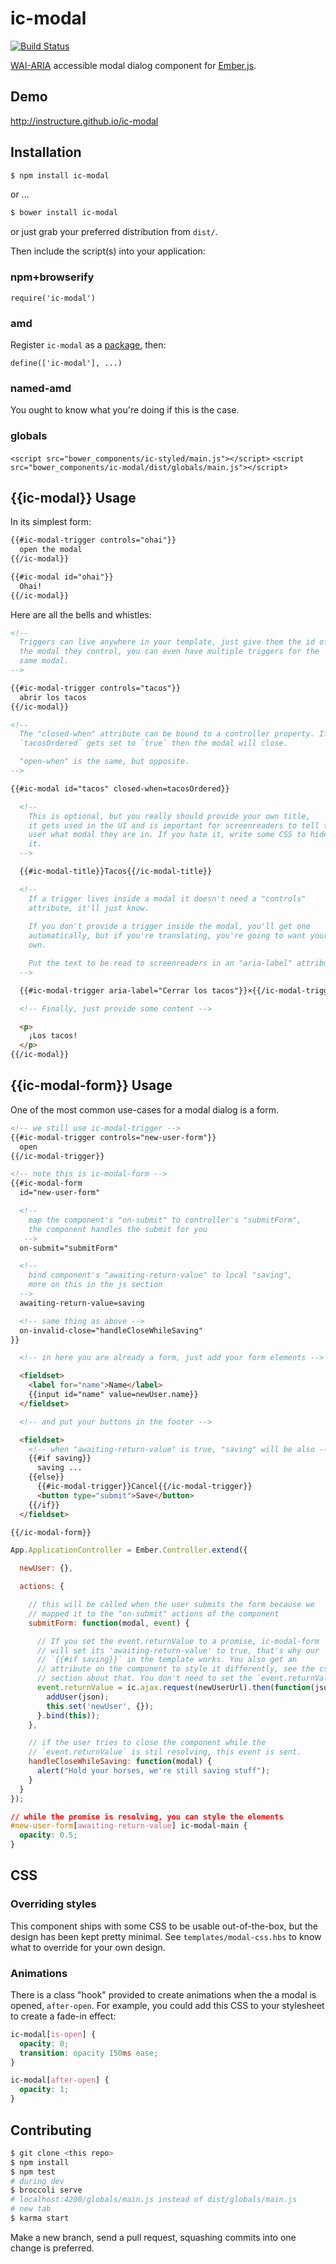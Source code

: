 ic-modal
========

[![Build Status](https://travis-ci.org/instructure/ic-modal.png?branch=master)](https://travis-ci.org/instructure/ic-modal)

[WAI-ARIA][wai-aria] accessible modal dialog component for [Ember.js][ember].

Demo
----

http://instructure.github.io/ic-modal

Installation
------------

```sh
$ npm install ic-modal
```

or ...

```sh
$ bower install ic-modal
```

or just grab your preferred distribution from `dist/`.

Then include the script(s) into your application:

### npm+browserify

`require('ic-modal')`

### amd

Register `ic-modal` as a [package][rjspackage], then:

`define(['ic-modal'], ...)`

### named-amd

You ought to know what you're doing if this is the case.

### globals

`<script src="bower_components/ic-styled/main.js"></script>`
`<script src="bower_components/ic-modal/dist/globals/main.js"></script>`

{{ic-modal}} Usage
------------------

In its simplest form:

```html
{{#ic-modal-trigger controls="ohai"}}
  open the modal
{{/ic-modal}}

{{#ic-modal id="ohai"}}
  Ohai!
{{/ic-modal}}
```

Here are all the bells and whistles:

```html
<!--
  Triggers can live anywhere in your template, just give them the id of
  the modal they control, you can even have multiple triggers for the
  same modal.
-->

{{#ic-modal-trigger controls="tacos"}}
  abrir los tacos
{{/ic-modal}}

<!--
  The "closed-when" attribute can be bound to a controller property. If
  `tacosOrdered` gets set to `true` then the modal will close.

  "open-when" is the same, but opposite.
-->

{{#ic-modal id="tacos" closed-when=tacosOrdered}}

  <!-- 
    This is optional, but you really should provide your own title,
    it gets used in the UI and is important for screenreaders to tell the
    user what modal they are in. If you hate it, write some CSS to hide
    it.
  -->

  {{#ic-modal-title}}Tacos{{/ic-modal-title}}

  <!--
    If a trigger lives inside a modal it doesn't need a "controls"
    attribute, it'll just know.
    
    If you don't provide a trigger inside the modal, you'll get one
    automatically, but if you're translating, you're going to want your
    own.

    Put the text to be read to screenreaders in an "aria-label" attribute
  -->

  {{#ic-modal-trigger aria-label="Cerrar los tacos"}}×{{/ic-modal-trigger}}

  <!-- Finally, just provide some content -->

  <p>
    ¡Los tacos!
  </p>
{{/ic-modal}}
```

{{ic-modal-form}} Usage
-----------------------

One of the most common use-cases for a modal dialog is a form.

```html
<!-- we still use ic-modal-trigger -->
{{#ic-modal-trigger controls="new-user-form"}}
  open
{{/ic-modal-trigger}}

<!-- note this is ic-modal-form -->
{{#ic-modal-form
  id="new-user-form"

  <!--
    map the component's "on-submit" to controller's "submitForm",
    the component handles the submit for you
   -->
  on-submit="submitForm"

  <!--
    bind component's "awaiting-return-value" to local "saving",
    more on this in the js section
  -->
  awaiting-return-value=saving

  <!-- same thing as above -->
  on-invalid-close="handleCloseWhileSaving"
}}

  <!-- in here you are already a form, just add your form elements -->

  <fieldset>
    <label for="name">Name</label>
    {{input id="name" value=newUser.name}}
  </fieldset>

  <!-- and put your buttons in the footer -->

  <fieldset>
    <!-- when "awaiting-return-value" is true, "saving" will be also -->
    {{#if saving}}
      saving ...
    {{else}}
      {{#ic-modal-trigger}}Cancel{{/ic-modal-trigger}}
      <button type="submit">Save</button>
    {{/if}}
  </fieldset>

{{/ic-modal-form}}
```

```js
App.ApplicationController = Ember.Controller.extend({

  newUser: {},

  actions: {

    // this will be called when the user submits the form because we
    // mapped it to the "on-submit" actions of the component
    submitForm: function(modal, event) {

      // If you set the event.returnValue to a promise, ic-modal-form
      // will set its 'awaiting-return-value' to true, that's why our
      // `{{#if saving}}` in the template works. You also get an
      // attribute on the component to style it differently, see the css
      // section about that. You don't need to set the `event.returnValue`.
      event.returnValue = ic.ajax.request(newUserUrl).then(function(json) {
        addUser(json);
        this.set('newUser', {});
      }.bind(this));
    },

    // if the user tries to close the component while the
    // `event.returnValue` is stil resolving, this event is sent.
    handleCloseWhileSaving: function(modal) {
      alert("Hold your horses, we're still saving stuff");
    }
  }
});
```

```css
// while the promise is resolving, you can style the elements
#new-user-form[awaiting-return-value] ic-modal-main {
  opacity: 0.5;
}
```

CSS
---

### Overriding styles

This component ships with some CSS to be usable out-of-the-box, but the
design has been kept pretty minimal. See `templates/modal-css.hbs` to
know what to override for your own design.

### Animations

There is a class "hook" provided to create animations when the a modal
is opened, `after-open`. For example, you could add this CSS to your
stylesheet to create a fade-in effect:

```css
ic-modal[is-open] {
  opacity: 0;
  transition: opacity 150ms ease;
}

ic-modal[after-open] {
  opacity: 1;
}
```

Contributing
------------

```sh
$ git clone <this repo>
$ npm install
$ npm test
# during dev
$ broccoli serve
# localhost:4200/globals/main.js instead of dist/globals/main.js
# new tab
$ karma start
```

Make a new branch, send a pull request, squashing commits into one
change is preferred.

  [rjspackage]:http://requirejs.org/docs/api.html#packages
  [ember]:http://emberjs.com
  [wai-aria]:http://www.w3.org/TR/wai-aria/roles#dialog

